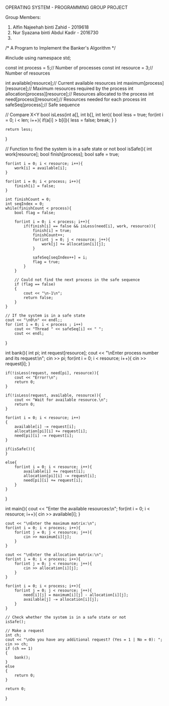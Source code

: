 OPERATING SYSTEM - PROGRAMMING GROUP PROJECT

Group Members:
1. Alfin Najeehah binti Zahid - 2019618
2. Nur Syazana binti Abdul Kadir - 2016730
3.

/* A Program to Implement the Banker's Algorithm */

#include <iostream>
using namespace std;

const int process = 5;// Number of processes
const int resource = 3;// Number of resources 

int available[resource];// Current available resources
int maximum[process][resource];// Maximum resources required by the process
int allocation[process][resource];// Resources allocated to the process
int need[process][resource];// Resources needed for each process
int safeSeq[process];// Safe sequence

// Compare X<Y
bool isLess(int a[], int b[], int len){
    bool less = true;
    for(int i = 0; i < len; i++){
        if(a[i] > b[i]){
            less = false;
            break;
        }
    }
 
    return less;
}

// Function to find the system is in a safe state or not
bool isSafe(){
	int work[resource];
    bool finish[process];
    bool safe = true;
 
    for(int i = 0; i < resource; i++){
        work[i] = available[i];
    }
 
    for(int i = 0; i < process; i++){
        finish[i] = false;
    }
 
    int finishCount = 0;
    int seqIndex = 0;
    while(finishCount < process){
        bool flag = false;
 
        for(int i = 0; i < process; i++){
            if(finish[i] == false && isLess(need[i], work, resource)){
                finish[i] = true;
                finishCount++;
                for(int j = 0; j < resource; j++){
                    work[j] += allocation[i][j];
                }
 
                safeSeq[seqIndex++] = i;
                flag = true;
            }
        }
        
        // Could not find the next process in the safe sequence
		if (flag == false)
		{
			cout << "\n-1\n";
			return false;
		}
	}
	
	// If the system is in a safe state
	cout << "\n0\n" << endl;;
	for (int i = 0; i < process ; i++)
		cout << "Thread " << safeSeq[i] << " ";
		cout << endl;
}

int bank(){
    int pi;
    int request[resource];
    cout << "\nEnter process number and its request:\n";
    cin >> pi;
    for(int i = 0; i < resource; i++){
        cin >> request[i];
    }
    
    if(!isLess(request, need[pi], resource)){
        cout << "Error!\n";
        return 0;
    }
 
    if(!isLess(request, available, resource)){
        cout << "Wait for available resource.\n";
        return 0;
    }
 
    for(int i = 0; i < resource; i++)
	{
        available[i] -= request[i];
        allocation[pi][i] += request[i];
        need[pi][i] -= request[i];
    }
    
	if(isSafe()){
    }
    
    else{
        for(int i = 0; i < resource; i++){
            available[i] += request[i];
            allocation[pi][i] -= request[i];
            need[pi][i] += request[i];
        }
    }

}
    
int main(){
    cout << "Enter the available resources:\n";
    for(int i = 0; i < resource; i++){
        cin >> available[i];
    }
 
    cout << "\nEnter the maximum matrix:\n";
    for(int i = 0; i < process; i++){
        for(int j = 0; j < resource; j++){
            cin >> maximum[i][j];
        }
    }
 
    cout << "\nEnter the allocation matrix:\n";
    for(int i = 0; i < process; i++){
        for(int j = 0; j < resource; j++){
            cin >> allocation[i][j];
        }
    }
 
    for(int i = 0; i < process; i++){
        for(int j = 0; j < resource; j++){
            need[i][j] = maximum[i][j] - allocation[i][j];
            available[j] -= allocation[i][j];
        }
    }
    
    // Check whether the system is in a safe state or not
	isSafe();
	
	// Make a request
	int ch;
	cout << "\nDo you have any additional request? (Yes = 1 | No = 0): ";
	cin >> ch;
	if (ch == 1)
	{
		bank();
	}
	else
	{
		return 0;
	}
	
    return 0;
}
